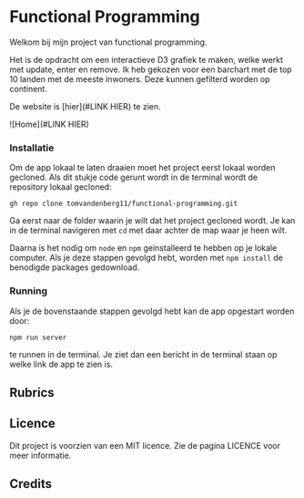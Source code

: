 # Functional Programming

Welkom bij mijn project van functional programming.

Het is de opdracht om een interactieve D3 grafiek te maken, welke werkt met update, enter en remove. Ik heb gekozen voor een barchart met de top 10 landen met de meeste inwoners. Deze kunnen gefilterd worden op continent.

De website is [hier](#LINK HIER) te zien.

![Home](#LINK HIER)

### Installatie

Om de app lokaal te laten draaien moet het project eerst lokaal worden gecloned.
Als dit stukje code gerunt wordt in de terminal wordt de repository lokaal gecloned:

`gh repo clone tomvandenberg11/functional-programming.git`

Ga eerst naar de folder waarin je wilt dat het project gecloned wordt. Je kan in de terminal navigeren met `cd` met daar achter de map waar je heen wilt.

Daarna is het nodig om `node` en `npm` geinstalleerd te hebben op je lokale computer. Als je deze stappen gevolgd hebt, worden met `npm install` de benodigde packages gedownload.

### Running
Als je de bovenstaande stappen gevolgd hebt kan de app opgestart worden door:

`npm run server`

te runnen in de terminal.
Je ziet dan een bericht in de terminal staan op welke link de app te zien is.

## Rubrics


## Licence
Dit project is voorzien van een MIT licence. Zie de pagina LICENCE voor meer informatie.

## Credits
